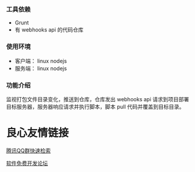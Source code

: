### 工具依赖
* Grunt 
* 有 webhooks api 的代码仓库
### 使用环境
* 客户端： linux nodejs
* 服务端： linux nodejs
### 功能介绍

监视打包文件目录变化，推送到仓库，仓库发出 webhooks api 请求到项目部署目标服务器，服务器响应请求并执行脚本，脚本 pull 代码并覆盖到目标目录。


 # 良心友情链接

[腾讯QQ群快速检索](http://u.720life.cn/s/8cf73f7c)

[软件免费开发论坛](http://u.720life.cn/s/bbb01dc0)